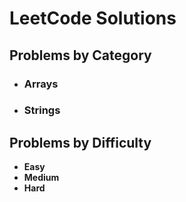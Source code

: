 # LeetCode Solutions

## Problems by Category

- ### Arrays
- ### Strings
  
## Problems by Difficulty

- **Easy**
- **Medium**
- **Hard**
